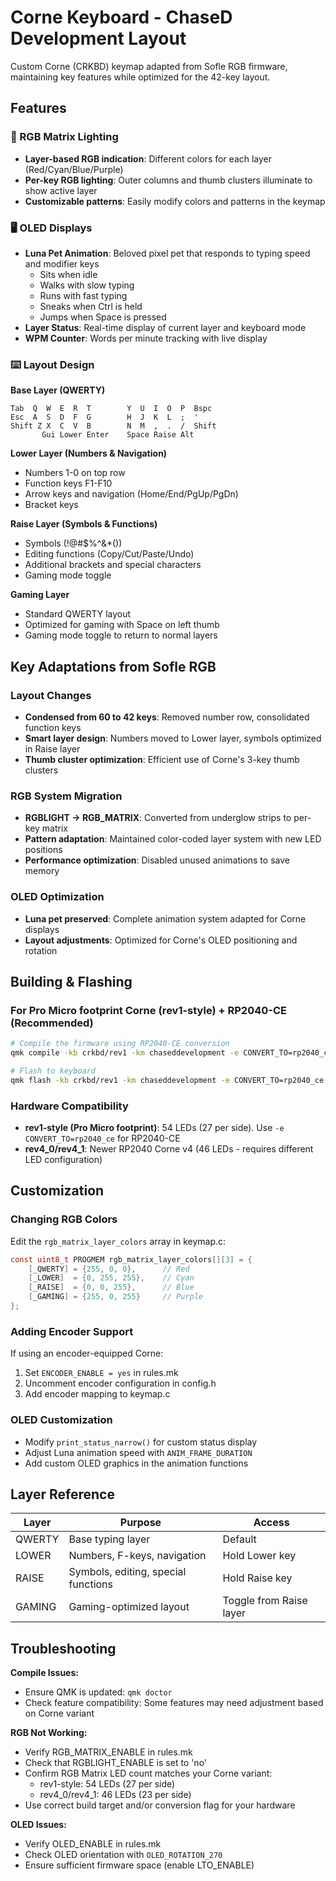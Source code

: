 # Corne Keyboard - ChaseD Development Layout

Custom Corne (CRKBD) keymap adapted from Sofle RGB firmware, maintaining key features while optimized for the 42-key layout.

## Features

### 🎨 RGB Matrix Lighting
- **Layer-based RGB indication**: Different colors for each layer (Red/Cyan/Blue/Purple)
- **Per-key RGB lighting**: Outer columns and thumb clusters illuminate to show active layer
- **Customizable patterns**: Easily modify colors and patterns in the keymap

### 🖥️ OLED Displays
- **Luna Pet Animation**: Beloved pixel pet that responds to typing speed and modifier keys
  - Sits when idle
  - Walks with slow typing
  - Runs with fast typing  
  - Sneaks when Ctrl is held
  - Jumps when Space is pressed
- **Layer Status**: Real-time display of current layer and keyboard mode
- **WPM Counter**: Words per minute tracking with live display

### ⌨️ Layout Design

**Base Layer (QWERTY)**
```
Tab  Q  W  E  R  T        Y  U  I  O  P  Bspc
Esc  A  S  D  F  G        H  J  K  L  ;  '
Shift Z X  C  V  B        N  M  ,  .  /  Shift
       Gui Lower Enter    Space Raise Alt
```

**Lower Layer (Numbers & Navigation)**
- Numbers 1-0 on top row
- Function keys F1-F10 
- Arrow keys and navigation (Home/End/PgUp/PgDn)
- Bracket keys

**Raise Layer (Symbols & Functions)**
- Symbols (!@#$%^&*())
- Editing functions (Copy/Cut/Paste/Undo)
- Additional brackets and special characters
- Gaming mode toggle

**Gaming Layer**
- Standard QWERTY layout
- Optimized for gaming with Space on left thumb
- Gaming mode toggle to return to normal layers

## Key Adaptations from Sofle RGB

### Layout Changes
- **Condensed from 60 to 42 keys**: Removed number row, consolidated function keys
- **Smart layer design**: Numbers moved to Lower layer, symbols optimized in Raise layer
- **Thumb cluster optimization**: Efficient use of Corne's 3-key thumb clusters

### RGB System Migration
- **RGBLIGHT → RGB_MATRIX**: Converted from underglow strips to per-key matrix
- **Pattern adaptation**: Maintained color-coded layer system with new LED positions
- **Performance optimization**: Disabled unused animations to save memory

### OLED Optimization
- **Luna pet preserved**: Complete animation system adapted for Corne displays
- **Layout adjustments**: Optimized for Corne's OLED positioning and rotation

## Building & Flashing

### For Pro Micro footprint Corne (rev1-style) + RP2040-CE (Recommended)
```bash
# Compile the firmware using RP2040-CE conversion
qmk compile -kb crkbd/rev1 -km chaseddevelopment -e CONVERT_TO=rp2040_ce

# Flash to keyboard  
qmk flash -kb crkbd/rev1 -km chaseddevelopment -e CONVERT_TO=rp2040_ce
```

### Hardware Compatibility
- **rev1-style (Pro Micro footprint)**: 54 LEDs (27 per side). Use `-e CONVERT_TO=rp2040_ce` for RP2040-CE
- **rev4_0/rev4_1**: Newer RP2040 Corne v4 (46 LEDs - requires different LED configuration)

## Customization

### Changing RGB Colors
Edit the `rgb_matrix_layer_colors` array in keymap.c:
```c
const uint8_t PROGMEM rgb_matrix_layer_colors[][3] = {
    [_QWERTY] = {255, 0, 0},      // Red
    [_LOWER]  = {0, 255, 255},    // Cyan  
    [_RAISE]  = {0, 0, 255},      // Blue
    [_GAMING] = {255, 0, 255}     // Purple
};
```

### Adding Encoder Support
If using an encoder-equipped Corne:
1. Set `ENCODER_ENABLE = yes` in rules.mk
2. Uncomment encoder configuration in config.h
3. Add encoder mapping to keymap.c

### OLED Customization
- Modify `print_status_narrow()` for custom status display
- Adjust Luna animation speed with `ANIM_FRAME_DURATION`
- Add custom OLED graphics in the animation functions

## Layer Reference

| Layer | Purpose | Access |
|-------|---------|---------|
| QWERTY | Base typing layer | Default |
| LOWER | Numbers, F-keys, navigation | Hold Lower key |
| RAISE | Symbols, editing, special functions | Hold Raise key |
| GAMING | Gaming-optimized layout | Toggle from Raise layer |

## Troubleshooting

**Compile Issues:**
- Ensure QMK is updated: `qmk doctor`
- Check feature compatibility: Some features may need adjustment based on Corne variant

**RGB Not Working:**
- Verify RGB_MATRIX_ENABLE in rules.mk  
- Check that RGBLIGHT_ENABLE is set to 'no'
- Confirm RGB Matrix LED count matches your Corne variant:
  - rev1-style: 54 LEDs (27 per side)
  - rev4_0/rev4_1: 46 LEDs (23 per side)
- Use correct build target and/or conversion flag for your hardware

**OLED Issues:**
- Verify OLED_ENABLE in rules.mk
- Check OLED orientation with `OLED_ROTATION_270`
- Ensure sufficient firmware space (enable LTO_ENABLE)